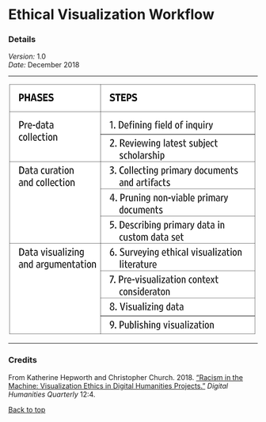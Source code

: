 # Ethical Visualization Workflow

### Details
*Version:* 1.0  
*Date:* December 2018

-----------------------------

![Ethical Visualization Workflow poster](/images/ethical_visualization_workflow_1_0.png)

-----------------------------
### Credits

From Katherine Hepworth and Christopher Church. 2018. [“Racism in the Machine: Visualization Ethics in Digital Humanities Projects.”](http://www.digitalhumanities.org/dhq/vol/12/4/000408/000408.html) *Digital Humanities Quarterly* 12:4.     

[Back to top](#ethical-visualization-workflow)